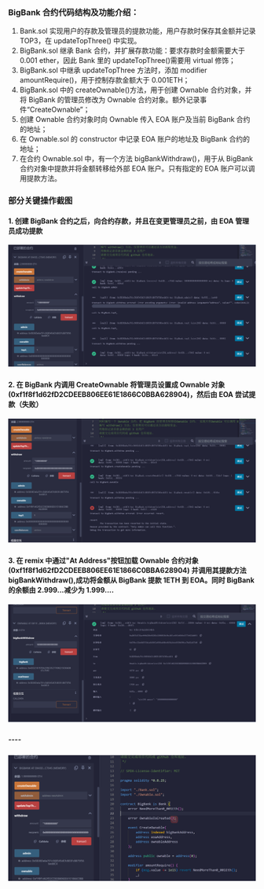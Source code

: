 ### BigBank 合约代码结构及功能介绍：

1. Bank.sol 实现用户的存款及管理员的提款功能，用户存款时保存其金额并记录 TOP3，在 updateTopThree() 中实现。
2. BigBank.sol 继承 Bank 合约，并扩展存款功能：要求存款时金额需要大于 0.001 ether，因此 Bank 里的 updateTopThree()需要用 virtual 修饰；
3. BigBank.sol 中继承 updateTopThree 方法时，添加 modifier amountRequire()，用于控制存款金额大于 0.001ETH；
4. BigBank.sol 中的 createOwnable()方法，用于创建 Ownable 合约对象，并将 BigBank 的管理员修改为 Ownable 合约对象。额外记录事件“CreateOwnable”；
5. 创建 Ownable 合约对象时向 Ownable 传入 EOA 账户及当前 BigBank 合约的地址；
6. 在 Ownable.sol 的 constructor 中记录 EOA 账户的地址及 BigBank 合约的地址；
7. 在合约 Ownable.sol 中，有一个方法 bigBankWithdraw()，用于从 BigBank 合约对象中提款并将金额转移给外部 EOA 账户。只有指定的 EOA 账户可以调用提款方法。

### 部分关键操作截图

#### 1. 创建 BigBank 合约之后，向合约存款，并且在变更管理员之前，由 EOA 管理员成功提款

##### ![### EOA 管理员成功提款](./resource/01-before-chgAdmin.png "EOA 管理员成功提款")

#### 2. 在 BigBank 内调用 CreateOwnable 将管理员设置成 Ownable 对象(0xf1f8f1d62fD2CDEEB806EE61E1866C0BBA628904)，然后由 EOA 尝试提款（失败）

##### ![### EOA 失败的提款](./resource/02-after-1.png "EOA 失败的提款")

#### 3. 在 remix 中通过"At Address"按钮加载 Ownable 合约对象(0xf1f8f1d62fD2CDEEB806EE61E1866C0BBA628904) 并调用其提款方法 bigBankWithdraw(),成功将金额从 BigBank 提款 1ETH 到 EOA。同时 BigBank 的余额由 2.999...减少为 1.999....

##### ![###  Ownable成功将金额从BigBank提款到EOA](./resource/03-after-2.png "Ownable成功将金额从BigBank提款到EOA")

##### ----

##### ![###  BigBank 的余额减少到1.999](./resource/04-after-3.png "BigBank 的余额减少到1.999")
